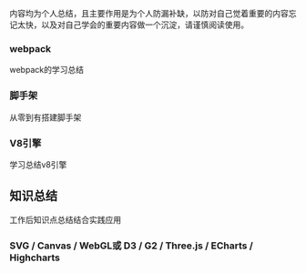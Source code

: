 内容均为个人总结，且主要作用是为个人防漏补缺，以防对自己觉着重要的内容忘记太快，以及对自己学会的重要内容做一个沉淀，请谨慎阅读使用。
### webpack
webpack的学习总结

### 脚手架
从零到有搭建脚手架

### V8引擎
学习总结v8引擎


## 知识总结
工作后知识点总结结合实践应用

###  SVG / Canvas / WebGL或 D3 / G2 / Three.js / ECharts / Highcharts
